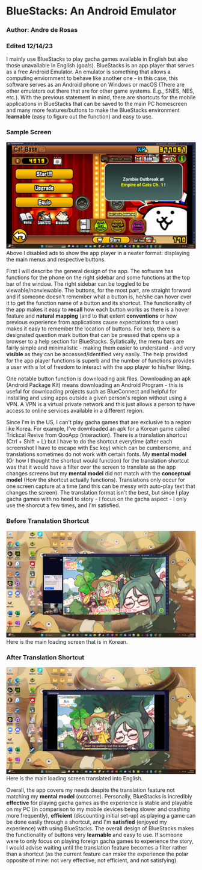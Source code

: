# BlueStacks: An Android Emulator
### Author: Andre de Rosas
### Edited 12/14/23


I mainly use BlueStacks to play gacha games available in English but also those unavailable in English (goals). BlueStacks is an app player that serves as a free Android Emulator. An emulator is something that allows a computing enviornment to behave like another one - in this case, this software serves as an Android phone on Windows or macOS (There are other emulators out there that are for other game systems. E.g., SNES, NES, etc.). With the previous statement in mind, there are shortcuts for the mobile applications in BlueStacks that can be saved to the main PC homescreen and many more features/buttons to make the BlueStacks environment **learnable** (easy to figure out the function) and easy to use.


### Sample Screen
![Sample Game Screen](../assets/samplegamescreen.png)
Above I disabled ads to show the app player in a neater format: displaying the main menus and respective buttons.


First I will describe the general design of the app. The software has functions for the phone on the right sidebar and some functions at the top bar of the window. The right sidebar can be toggled to be viewable/nonviewable. The buttons, for the most part, are straight forward and if someone doesn't remember what a button is, he/she can hover over it to get the function name of a button and its shortcut. The functionality of the app makes it easy to **recall** how each button works as there is a hover feature and **natural mapping** (and to that extent **conventions** or how previous experience from applications cause expectations for a user) makes it easy to remember the location of buttons. For help, there is a designated question mark button that can be pressed that opens up a browser to a help section for BlueStacks. Syllatically, the menu bars are fairly simple and minimalistic - making them easier to understand - and very **visible** as they can be accessed/identified very easily. The help provided for the app player functions is superb and the number of functions provides a user with a lot of freedom to interact with the app player to his/her liking.

One notable button function is downloading apk files. Downloading an apk (Android Package Kit) means downloading an Android Program - this is useful for downloading projects such as BlueConnect and helpful for installing and using apps outside a given person's region without using a VPN. A VPN is a virtual private network and this just allows a person to have access to online services available in a different region.

Since I'm in the US, I can't play gacha games that are exclusive to a region like Korea. For example, I've downloaded an apk for a Korean game called Trickcal Revive from QooApp (interaction). There is a translation shortcut (Ctrl + Shift + L) but I have to do the shortcut everytime (after each screenshot I have to escape with Esc key) which can be cumbersome, and translations sometimes do not work with certain fonts. My **mental model** (Or how I thought the shortcut would function) for the translation shortcut was that it would have a filter over the screen to translate as the app changes screens but my **mental model** did not match with the **conceptual model** (How the shortcut actually functions). Translations only occur for one screen capture at a time (and this can be messy with auto-play text that changes the screen). The translation format isn't the best, but since I play gacha games with no heed to story - I focus on the gacha aspect - I only use the shorcut a few times, and I'm satisfied.


### Before Translation Shortcut
![Before Translation](../assets/beforetranslation.png)
Here is the main loading screen that is in Korean.


### After Translation Shortcut
![After Translation](../assets/aftertranslation.png)
Here is the main loading screen translated into English.


Overall, the app covers my needs despite the translation feature not matching my **mental model** (outcome). Personally, BlueStacks is incredibly **effective** for playing gacha games as the experience is stable and playable on my PC (in comparison to my mobile devices being slower and crashing more frequently), **efficient** (discounting initial set-up) as playing a game can be done easily through a shortcut, and I'm **satisfied** (enjoyed my experience) with using BlueStacks. The overall design of BlueStacks makes the functionality of buttons very **learnable** and easy to use. If someone were to only focus on playing foreign gacha games to experience the story, I would advise waiting until the translation feature becomes a filter rather than a shortcut (as the current feature can make the experience the polar opposite of mine: not very effective, not efficient, and not satisfying).


